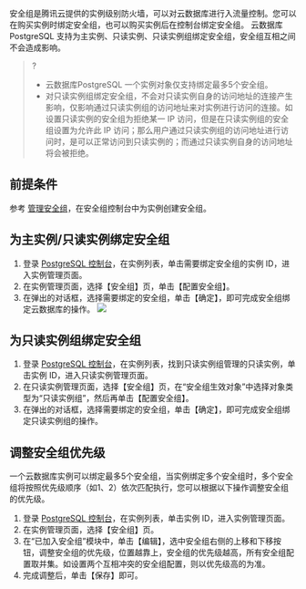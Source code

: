 
安全组是腾讯云提供的实例级别防火墙，可以对云数据库进行入流量控制。您可以在购买实例时绑定安全组，也可以购买实例后在控制台绑定安全组。
云数据库 PostgreSQL 支持为主实例、只读实例、只读实例组绑定安全组，安全组互相之间不会造成影响。

>?
>- 云数据库PostgreSQL 一个实例对象仅支持绑定最多5个安全组。
>- 对只读实例组绑定安全组，不会对只读实例自身的访问地址的连接产生影响，仅影响通过只读实例组的访问地址来对实例进行访问的连接。如设置只读实例的安全组为拒绝某一 IP 访问，但是在只读实例组的安全组设置为允许此 IP 访问；那么用户通过只读实例组的访问地址进行访问时，是可以正常访问到只读实例的；而通过只读实例自身的访问地址将会被拒绝。

## 前提条件
参考 [管理安全组](https://intl.cloud.tencent.com/document/product/409/40112)，在安全组控制台中为实例创建安全组。

## 为主实例/只读实例绑定安全组
1. 登录 [PostgreSQL 控制台](https://console.cloud.tencent.com/postgres)，在实例列表，单击需要绑定安全组的实例 ID，进入实例管理页面。
2. 在实例管理页面，选择【安全组】页，单击【配置安全组】。
3. 在弹出的对话框，选择需要绑定的安全组，单击【确定】，即可完成安全组绑定云数据库的操作。 
![](https://main.qcloudimg.com/raw/56786194da4873284396068e25a4edfe.png)

## 为只读实例组绑定安全组
1. 登录 [PostgreSQL 控制台](https://console.cloud.tencent.com/postgres)，在实例列表，找到只读实例组管理的只读实例，单击实例 ID，进入只读实例管理页面。
2. 在只读实例管理页面，选择【安全组】页，在“安全组生效对象”中选择对象类型为“只读实例组”，然后再单击【配置安全组】。
3. 在弹出的对话框，选择需要绑定的安全组，单击【确定】，即可完成安全组绑定只读实例组的操作。 

## 调整安全组优先级
一个云数据库实例可以绑定最多5个安全组，当实例绑定多个安全组时，多个安全组将按照优先级顺序（如1、2）依次匹配执行，您可以根据以下操作调整安全组的优先级。

1. 登录 [PostgreSQL 控制台](https://console.cloud.tencent.com/postgres)，在实例列表，单击实例 ID，进入实例管理页面。
2. 在实例管理页面，选择【安全组】页。
3. 在“已加入安全组”模块中，单击【编辑】，选中安全组右侧的上移和下移按钮，调整安全组的优先级，位置越靠上，安全组的优先级越高，所有安全组配置取并集。如设置两个互相冲突的安全组配置，则以优先级高的为准。
4. 完成调整后，单击【保存】即可。

